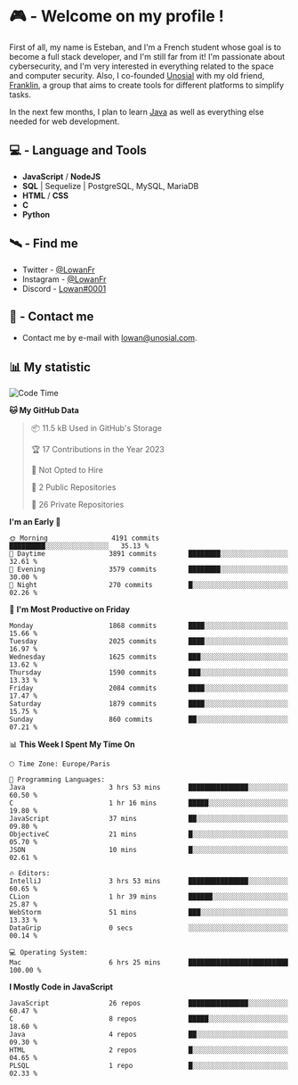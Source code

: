 # 🎮 - Welcome on my profile !
First of all, my name is Esteban, and I'm a French student whose goal is to become a full stack developer, and I'm still far from it!
I'm passionate about cybersecurity, and I'm very interested in everything related to the space and computer security.
Also, I co-founded [Unosial](https://github.com/Unosial) with my old friend, [Franklin](https://github.com/AbaFranklin/), a group that aims to create tools for different platforms to simplify tasks. 

In the next few months, I plan to learn [Java](https://www.java.com/) as well as everything else needed for web development.




## 💻 - Language and Tools
- **JavaScript** / **NodeJS**
- **SQL** | Sequelize | PostgreSQL, MySQL, MariaDB
- **HTML** / **CSS**
- **C**
- **Python**

## 🛰️ - Find me

 - Twitter - [@LowanFr](https://twitter.com/LowanFr/)
 - Instagram - [@LowanFr](https://instagram.com/LowanFr)
 - Discord -  [Lowan#0001](https://unosial.bio/Lowan)
 
## 📡 - Contact me
 - Contact me by e-mail with [lowan@unosial.com](mailto:lowan@unosial.com).

## 📊 My statistic
<!--START_SECTION:waka-->
![Code Time](http://img.shields.io/badge/Code%20Time-378%20hrs%2033%20mins-blue)

**🐱 My GitHub Data** 

> 📦 11.5 kB Used in GitHub's Storage 
 > 
> 🏆 17 Contributions in the Year 2023
 > 
> 🚫 Not Opted to Hire
 > 
> 📜 2 Public Repositories 
 > 
> 🔑 26 Private Repositories 
 > 
**I'm an Early 🐤** 

```text
🌞 Morning                4191 commits        █████████░░░░░░░░░░░░░░░░   35.13 % 
🌆 Daytime                3891 commits        ████████░░░░░░░░░░░░░░░░░   32.61 % 
🌃 Evening                3579 commits        ████████░░░░░░░░░░░░░░░░░   30.00 % 
🌙 Night                  270 commits         █░░░░░░░░░░░░░░░░░░░░░░░░   02.26 % 
```
📅 **I'm Most Productive on Friday** 

```text
Monday                   1868 commits        ████░░░░░░░░░░░░░░░░░░░░░   15.66 % 
Tuesday                  2025 commits        ████░░░░░░░░░░░░░░░░░░░░░   16.97 % 
Wednesday                1625 commits        ███░░░░░░░░░░░░░░░░░░░░░░   13.62 % 
Thursday                 1590 commits        ███░░░░░░░░░░░░░░░░░░░░░░   13.33 % 
Friday                   2084 commits        ████░░░░░░░░░░░░░░░░░░░░░   17.47 % 
Saturday                 1879 commits        ████░░░░░░░░░░░░░░░░░░░░░   15.75 % 
Sunday                   860 commits         ██░░░░░░░░░░░░░░░░░░░░░░░   07.21 % 
```


📊 **This Week I Spent My Time On** 

```text
🕑︎ Time Zone: Europe/Paris

💬 Programming Languages: 
Java                     3 hrs 53 mins       ███████████████░░░░░░░░░░   60.50 % 
C                        1 hr 16 mins        █████░░░░░░░░░░░░░░░░░░░░   19.80 % 
JavaScript               37 mins             ██░░░░░░░░░░░░░░░░░░░░░░░   09.80 % 
ObjectiveC               21 mins             █░░░░░░░░░░░░░░░░░░░░░░░░   05.70 % 
JSON                     10 mins             █░░░░░░░░░░░░░░░░░░░░░░░░   02.61 % 

🔥 Editors: 
IntelliJ                 3 hrs 53 mins       ███████████████░░░░░░░░░░   60.65 % 
CLion                    1 hr 39 mins        ██████░░░░░░░░░░░░░░░░░░░   25.87 % 
WebStorm                 51 mins             ███░░░░░░░░░░░░░░░░░░░░░░   13.33 % 
DataGrip                 0 secs              ░░░░░░░░░░░░░░░░░░░░░░░░░   00.14 % 

💻 Operating System: 
Mac                      6 hrs 25 mins       █████████████████████████   100.00 % 
```

**I Mostly Code in JavaScript** 

```text
JavaScript               26 repos            ███████████████░░░░░░░░░░   60.47 % 
C                        8 repos             █████░░░░░░░░░░░░░░░░░░░░   18.60 % 
Java                     4 repos             ██░░░░░░░░░░░░░░░░░░░░░░░   09.30 % 
HTML                     2 repos             █░░░░░░░░░░░░░░░░░░░░░░░░   04.65 % 
PLSQL                    1 repo              █░░░░░░░░░░░░░░░░░░░░░░░░   02.33 % 
```




<!--END_SECTION:waka-->
